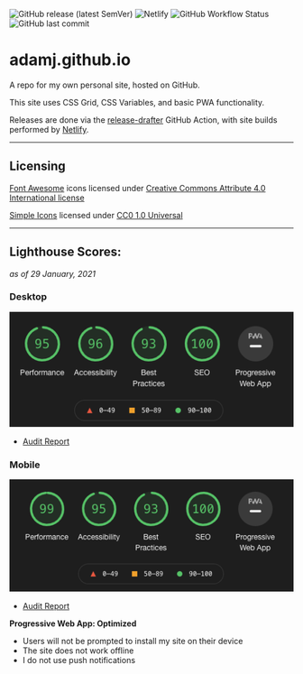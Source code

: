 ![GitHub release (latest SemVer)](https://img.shields.io/github/v/release/AdamJ/adamj.github.io?style=for-the-badge) ![Netlify](https://img.shields.io/netlify/89d7b30b-7d13-4c43-b362-4cc0b8bc5f4e?color=%2315847D&style=for-the-badge)
![GitHub Workflow Status](https://img.shields.io/github/workflow/status/AdamJ/adamj.github.io/Release%20Drafter?label=Release%20Drafter&style=for-the-badge) ![GitHub last commit](https://img.shields.io/github/last-commit/AdamJ/adamj.github.io?color=%2321476b&style=for-the-badge)

# adamj.github.io
A repo for my own personal site, hosted on GitHub.

This site uses CSS Grid, CSS Variables, and basic PWA functionality.

Releases are done via the [release-drafter](https://github.com/marketplace/actions/release-drafter) GitHub Action, with site builds performed by [Netlify](https://www.netlify.com).

----
## Licensing

[Font Awesome](https://fontawesome.com/) icons licensed under [Creative Commons Attribute 4.0 International license](https://fontawesome.com/license)

[Simple Icons](https://github.com/simple-icons/simple-icons) licensed under [CC0 1.0 Universal](https://github.com/simple-icons/simple-icons/blob/develop/LICENSE.md)

----
## Lighthouse Scores:
_as of 29 January, 2021_

### Desktop
![Lighthouse Score](img/lighthouse-scores-desktop.png)
- [Audit Report](Audit-desktop_report.json)

### Mobile
![Lighthouse Score](img/lighthouse-scores-mobile.png)
- [Audit Report](Audit-mobile_report.json)

**Progressive Web App: Optimized**
  - Users will not be prompted to install my site on their device
  - The site does not work offline
  - I do not use push notifications
